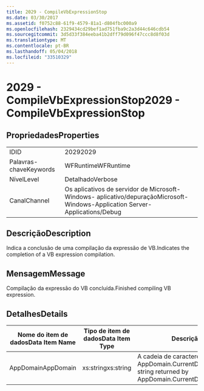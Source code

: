 ```yaml
---
title: 2029 - CompileVbExpressionStop
ms.date: 03/30/2017
ms.assetid: f0752c88-61f9-4579-81a1-d804fbc000a9
ms.openlocfilehash: 2329434cd29bef1ad751fba9c2a3d44c646cdb54
ms.sourcegitcommit: 3d5d33f384eeba41b2dff79d096f47ccc8d8f03d
ms.translationtype: MT
ms.contentlocale: pt-BR
ms.lasthandoff: 05/04/2018
ms.locfileid: "33510329"
---
```

# <a name="2029---compilevbexpressionstop"></a><span data-ttu-id="7a2f8-102">2029 - CompileVbExpressionStop</span><span class="sxs-lookup"><span data-stu-id="7a2f8-102">2029 - CompileVbExpressionStop</span></span>
## <a name="properties"></a><span data-ttu-id="7a2f8-103">Propriedades</span><span class="sxs-lookup"><span data-stu-id="7a2f8-103">Properties</span></span>  
  
|||  
|-|-|  
|<span data-ttu-id="7a2f8-104">ID</span><span class="sxs-lookup"><span data-stu-id="7a2f8-104">ID</span></span>|<span data-ttu-id="7a2f8-105">2029</span><span class="sxs-lookup"><span data-stu-id="7a2f8-105">2029</span></span>|  
|<span data-ttu-id="7a2f8-106">Palavras-chave</span><span class="sxs-lookup"><span data-stu-id="7a2f8-106">Keywords</span></span>|<span data-ttu-id="7a2f8-107">WFRuntime</span><span class="sxs-lookup"><span data-stu-id="7a2f8-107">WFRuntime</span></span>|  
|<span data-ttu-id="7a2f8-108">Nível</span><span class="sxs-lookup"><span data-stu-id="7a2f8-108">Level</span></span>|<span data-ttu-id="7a2f8-109">Detalhado</span><span class="sxs-lookup"><span data-stu-id="7a2f8-109">Verbose</span></span>|  
|<span data-ttu-id="7a2f8-110">Canal</span><span class="sxs-lookup"><span data-stu-id="7a2f8-110">Channel</span></span>|<span data-ttu-id="7a2f8-111">Os aplicativos de servidor de Microsoft-Windows- aplicativo/depuração</span><span class="sxs-lookup"><span data-stu-id="7a2f8-111">Microsoft-Windows-Application Server-Applications/Debug</span></span>|  
  
## <a name="description"></a><span data-ttu-id="7a2f8-112">Descrição</span><span class="sxs-lookup"><span data-stu-id="7a2f8-112">Description</span></span>  
 <span data-ttu-id="7a2f8-113">Indica a conclusão de uma compilação da expressão de VB.</span><span class="sxs-lookup"><span data-stu-id="7a2f8-113">Indicates the completion of a VB expression compilation.</span></span>  
  
## <a name="message"></a><span data-ttu-id="7a2f8-114">Mensagem</span><span class="sxs-lookup"><span data-stu-id="7a2f8-114">Message</span></span>  
 <span data-ttu-id="7a2f8-115">Compilação da expressão do VB concluída.</span><span class="sxs-lookup"><span data-stu-id="7a2f8-115">Finished compiling VB expression.</span></span>  
  
## <a name="details"></a><span data-ttu-id="7a2f8-116">Detalhes</span><span class="sxs-lookup"><span data-stu-id="7a2f8-116">Details</span></span>  
  
|<span data-ttu-id="7a2f8-117">Nome do item de dados</span><span class="sxs-lookup"><span data-stu-id="7a2f8-117">Data Item Name</span></span>|<span data-ttu-id="7a2f8-118">Tipo de item de dados</span><span class="sxs-lookup"><span data-stu-id="7a2f8-118">Data Item Type</span></span>|<span data-ttu-id="7a2f8-119">Descrição</span><span class="sxs-lookup"><span data-stu-id="7a2f8-119">Description</span></span>|  
|--------------------|--------------------|-----------------|  
|<span data-ttu-id="7a2f8-120">AppDomain</span><span class="sxs-lookup"><span data-stu-id="7a2f8-120">AppDomain</span></span>|<span data-ttu-id="7a2f8-121">xs:string</span><span class="sxs-lookup"><span data-stu-id="7a2f8-121">xs:string</span></span>|<span data-ttu-id="7a2f8-122">A cadeia de caracteres retornada por AppDomain.CurrentDomain.FriendlyName.</span><span class="sxs-lookup"><span data-stu-id="7a2f8-122">The string returned by AppDomain.CurrentDomain.FriendlyName.</span></span>|
